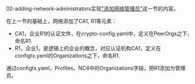02-adding-network-administrators实现["添加网络管理员"](https://github.com/stephenwu2020/fabric-step-by-step#%E6%B7%BB%E5%8A%A0%E7%BD%91%E7%BB%9C%E7%AE%A1%E7%90%86%E5%91%98)这一节的内容。

在上一节的基础上，网络添加了CA1, R1等元素：
* CA1，企业R1的认证文件，在crypto-config.yaml中，定义在PeerOrgs之下，命名R1.
* R1，企业1，是逻辑上的企业的概念，对应认证机构CA1，定义在configtx.yaml的Organizations之下，命名R1.

通过configtx.yaml，Profiles，NC4中的Organizations字段，把R1添加为管理员。
